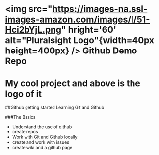 # <img src="https://images-na.ssl-images-amazon.com/images/I/51-Hci2bYjL.png" hright='60' alt="Pluralsight Logo"{width=40px height=400px} /> Github Demo Repo
# My cool project and above is the logo of it

##Github getting started
Learning Git and Github

###The Basics
- Understand the use of github
- create repos
- Work with Git and Github locally
- create and work with issues
- create wiki and a github page
